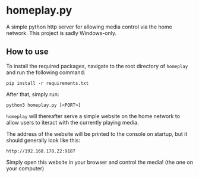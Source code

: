 # homeplay.py

A simple python http server for allowing media control via the home network. This project is sadly Windows-only.

## How to use
To install the required packages, navigate to the root directory of `homeplay` and run the following command:
```terminal
pip install -r requirements.txt
```

After that, simply run:
```terminal
python3 homeplay.py [<PORT>]
```
`homeplay` will thereafter serve a simple website on the home network to allow users to iteract with the currently playing media.

The address of the website will be printed to the console on startup, but it should generally look like this:
```
http://192.168.178.22:9187
```
Simply open this website in your browser and control the media! (the one on your computer)